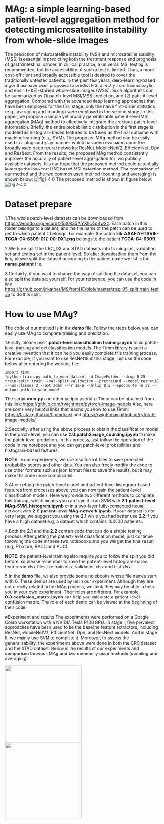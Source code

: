 # MAg: a simple learning-based patient-level aggregation method for detecting microsatellite instability from whole-slide images
The prediction of microsatellite instability (MSI) and microsatellite stability (MSS) is essential in predicting both the treatment response and prognosis of gastrointestinal cancer. In clinical practice, a universal MSI testing is recommended, but the accessibility of such a test is limited. Thus, a more cost-efficient and broadly accessible tool is desired to cover the traditionally untested patients. In the past few years, deep-learning-based algorithms have been proposed to predict MSI directly from haematoxylin and eosin (H&E)-stained whole-slide images (WSIs). Such algorithms can be summarized as (1) patch-level MSI/MSS prediction, and (2) patient-level aggregation. Compared with the advanced deep learning approaches that have been employed for the first stage, only the naïve first-order statistics (e.g., averaging and counting) were employed in the second stage. In this paper, we propose a simple yet broadly generalizable patient-level MSI aggregation (MAg) method to effectively integrate the precious patch-level information. Briefly, the entire probabilistic distribution in the first stage is modeled as histogram-based features to be fused as the final outcome with machine learning (e.g., SVM). The proposed MAg method can be easily used in a plug-and-play manner, which has been evaluated upon five broadly used deep neural networks: ResNet, MobileNetV2, EfficientNet, Dpn and ResNext. From the results, the proposed MAg method consistently improves the accuracy of patient-level aggregation for two publicly available datasets. It is our hope that the proposed method could potentially leverage the low-cost H&E based MSI detection method.
The comparison of our method and the two common used method (counting and averaging) is shown below:
![fig1-4 0](https://user-images.githubusercontent.com/72646258/138407969-c2e5ce61-4957-487f-98b9-a249042fcdf4.png)
The proposed method is shown in figure below:
![fig2-4 0](https://user-images.githubusercontent.com/72646258/138407814-e2888b56-878c-4ea3-998a-4ffa511e1c95.png)
# Dataset prepare
1.The whole patch-level datasets can be downloaded from https://zenodo.org/record/2530835#.YXIlO5pBw2z. Each patch in this folder belongs to a patient, and the file name of the patch can be used to get to which patient it belongs. For example, the patch **blk-AAAFIYHTSVIE-TCGA-G4-6309-01Z-00-DX1.png** belongs to the patient **TCGA-G4-6309**.

2.We have split the CRC_DX and STAD datasets into training set, validation set and testing set in the patient-level. So after downloading them from the link, please split the dataset according to the patient name we list in the **name_patient** file. 

3.Certainly, if you want to change the way of splitting the data set, you can also split the data set yourself. For your reference, you can use the code in link https://github.com/jnkather/MSIfromHE/blob/master/step_05_split_train_test.m to do this split.
# How to use MAg?
The code of our method is in the **demo** file. Follow the steps below, you can easily use MAg to complete training and prediction.

1.Firstly, please use **1.patch-level classification training.ipynb** to do patch-level training and get classification models. The Timm library is such a creative invention that it can help you easily complete this training process. For example, if you want to use ResNet18 in this stage, just use the code below after entering the working file:

```
import timm
!python train.py path_to_your_dataset -d ImageFolder --drop 0.25 --train-split train --val-split validation --pretrained --model resnet18 --num-classes 2 --opt adam --lr 1e-6 --hflip 0.5 --epochs 40 -b 32 --output path_to_your_model
```
The script **train.py** and other scripts useful in Timm can be obtained from this link: https://github.com/rwightman/pytorch-image-models 
Also, here are some very helpful links that teachs you how to use Timm: https://fastai.github.io/timmdocs/ and https://rwightman.github.io/pytorch-image-models/

2.Secondly, after using the above process to obtain the classification model in the patch-level, you can use **2.0.patch2image_counting.ipynb** to make the patch-level prediction. In this process, just follow the operation of the code in the notebook and you can get patch-level probabilities and histogram-based features. 

**NOTE**: in our experiments, we use xlsx format files to save predicted probability scores and other data. You can also freely modify the code to use other formats such as json format files to save the results, but it may make the code more complicated.

3.After getting the patch-level model and patient-level histogram-based features from processes above, you can now train the patient-level classification models. Here we provide two different methods to complete this training, which means you can train it in an SVM with **2.1.patient-level MAg-SVM_histogram.ipynb** or in a two-layer fully-connected neural network with **2.2.patient-level MAg-network.ipynb**. If your dataset is not very large, we suggest you using the **2.1** while you had better use **2.2** if you have a hugh dataset(e.g, a dataset which contains 100000 patients).

4.Both the **2.1** and the **2.2** contain code that can do a simple testing process. After getting the patient-level classification model, just continue following the code in these two notebooks and you will get the final result (e.g, F1 score, BACC and AUC).

**NOTE**: the patient-level training also require you to follow the split you did before, so please remember to save the patient-level histogram-based features in xlsx files like train.xlsx, validation.xlsx and test.xlsx

5.In the **demo** file, we also provide some notebooks whose file names start with 0. These demos are used by us in our experiment. Although they are not directly related to the MAg process, we think they may be able to help you in your own experiment. Their roles are different. For example, **0.3.confusion_matrix.ipynb** can help you calculate a patient-level confusion matrix. The role of each demo can be viewed at the beginning of their code.

#Experiment and results
The experiments were performed on a Google Colab workstation with a NVIDIA Tesla P100 GPU. In stage I, five prevalent approaches have been used to be the baseline feature extractors, including ResNet, MobileNetV2, EfficientNet, Dpn, and ResNext models. And in stage II, we mainly use SVM to complete it. Moreover, to assess the generalizability, the experiments above were done in both the CRC dataset and the STAD dataset.
Below is the results of our experiments and comparison between MAg and two commonly used methods (counting and averaging):

<img src="https://user-images.githubusercontent.com/72646258/138465280-e289b796-d3db-47c3-9c79-a2b355fc156f.png" height="250"/><br/>
<img src="https://user-images.githubusercontent.com/72646258/138465330-1668c95f-b545-4cdb-93c3-a219e7d8be5c.png" height="250"/><br/>
